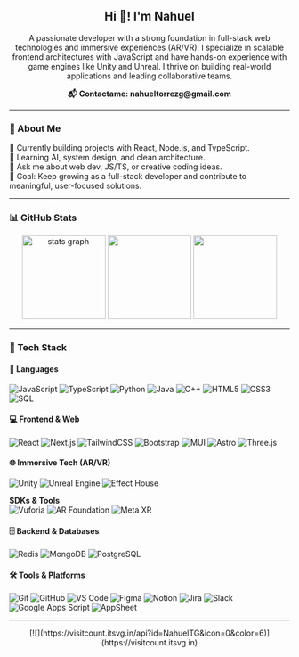 <h2 align="center">Hi 👋! I'm Nahuel</h2>

<p align="center">
A passionate developer with a strong foundation in full-stack web technologies and immersive experiences (AR/VR). I specialize in scalable frontend architectures with JavaScript and have hands-on experience with game engines like Unity and Unreal. I thrive on building real-world applications and leading collaborative teams.
</p>

<p align="center">
  <a href="mailto:nahueltorrezg@gmail.com" style="text-decoration: none;">
    <strong>📬 Contactame: nahueltorrezg@gmail.com</strong>
  </a>
</p>


---

### 💫 About Me

🔭 Currently building projects with React, Node.js, and TypeScript.  
🌱 Learning AI, system design, and clean architecture.  
💬 Ask me about web dev, JS/TS, or creative coding ideas.  
🎯 Goal: Keep growing as a full-stack developer and contribute to meaningful, user-focused solutions.  

---

### 📊 GitHub Stats
<p align="center">
  <img src="https://github-readme-stats.vercel.app/api?username=NahuelTG&hide_title=false&hide_rank=false&show_icons=true&include_all_commits=true&count_private=true&disable_animations=false&theme=dracula&locale=en&hide_border=false&order=1" height="150" alt="stats graph"  />
  <img src="https://nirzak-streak-stats.vercel.app/?user=NahuelTG&theme=nightowl&hide_border=false" height="150" />
  <img src="https://github-readme-stats.vercel.app/api/top-langs/?username=NahuelTG&theme=nightowl&hide_border=false&include_all_commits=true&count_private=true&layout=compact" height="150" />
</p>

---

### 🧠 Tech Stack

#### 📝 Languages
![JavaScript](https://img.shields.io/badge/JavaScript-F7DF1E?logo=javascript&logoColor=black&style=for-the-badge)
![TypeScript](https://img.shields.io/badge/TypeScript-3178C6?logo=typescript&logoColor=white&style=for-the-badge)
![Python](https://img.shields.io/badge/Python-3776AB?logo=python&logoColor=white&style=for-the-badge)
![Java](https://img.shields.io/badge/Java-007396?logo=java&logoColor=white&style=for-the-badge)
![C++](https://img.shields.io/badge/C++-00599C?logo=c%2B%2B&logoColor=white&style=for-the-badge)
![HTML5](https://img.shields.io/badge/HTML5-E34F26?logo=html5&logoColor=white&style=for-the-badge)
![CSS3](https://img.shields.io/badge/CSS3-1572B6?logo=css3&logoColor=white&style=for-the-badge)
![SQL](https://img.shields.io/badge/SQL-4479A1?logo=mysql&logoColor=white&style=for-the-badge)

#### 💻 Frontend & Web
![React](https://img.shields.io/badge/React-20232A?logo=react&logoColor=61DAFB&style=for-the-badge)
![Next.js](https://img.shields.io/badge/Next.js-000000?logo=next.js&logoColor=white&style=for-the-badge)
![TailwindCSS](https://img.shields.io/badge/Tailwind_CSS-38B2AC?logo=tailwind-css&logoColor=white&style=for-the-badge)
![Bootstrap](https://img.shields.io/badge/Bootstrap-563D7C?logo=bootstrap&logoColor=white&style=for-the-badge)
![MUI](https://img.shields.io/badge/MUI-007FFF?logo=material-ui&logoColor=white&style=for-the-badge)
![Astro](https://img.shields.io/badge/Astro-FF5D01?logo=astro&logoColor=white&style=for-the-badge)
![Three.js](https://img.shields.io/badge/Three.js-000000?logo=three.js&logoColor=white&style=for-the-badge)

#### 🌐 Immersive Tech (AR/VR)
![Unity](https://img.shields.io/badge/Unity-000000?logo=unity&logoColor=white&style=for-the-badge)
![Unreal Engine](https://img.shields.io/badge/Unreal_Engine-0E1128?logo=unreal-engine&logoColor=white&style=for-the-badge)
![Effect House](https://img.shields.io/badge/Effect_House-FFCC00?logo=mobcrush&logoColor=white&style=for-the-badge)

**SDKs & Tools**  
![Vuforia](https://img.shields.io/badge/Vuforia-00A651?logo=vuforia&logoColor=white&style=for-the-badge)
![AR Foundation](https://img.shields.io/badge/AR_Foundation-339933?logo=unity&logoColor=white&style=for-the-badge)
![Meta XR](https://img.shields.io/badge/Meta_XR-00BFFF?logo=facebook&logoColor=white&style=for-the-badge)

#### 🗄️ Backend & Databases
![Redis](https://img.shields.io/badge/Redis-DC382D?logo=redis&logoColor=white&style=for-the-badge)
![MongoDB](https://img.shields.io/badge/MongoDB-47A248?logo=mongodb&logoColor=white&style=for-the-badge)
![PostgreSQL](https://img.shields.io/badge/PostgreSQL-316192?logo=postgresql&logoColor=white&style=for-the-badge)

#### 🛠️ Tools & Platforms
![Git](https://img.shields.io/badge/Git-F05032?logo=git&logoColor=white&style=for-the-badge)
![GitHub](https://img.shields.io/badge/GitHub-181717?logo=github&logoColor=white&style=for-the-badge)
![VS Code](https://img.shields.io/badge/VS_Code-007ACC?logo=visual-studio-code&logoColor=white&style=for-the-badge)
![Figma](https://img.shields.io/badge/Figma-F24E1E?logo=figma&logoColor=white&style=for-the-badge)
![Notion](https://img.shields.io/badge/Notion-000000?logo=notion&logoColor=white&style=for-the-badge)
![Jira](https://img.shields.io/badge/Jira-0052CC?logo=jira&logoColor=white&style=for-the-badge)
![Slack](https://img.shields.io/badge/Slack-4A154B?logo=slack&logoColor=white&style=for-the-badge)
![Google Apps Script](https://img.shields.io/badge/Google_Apps_Script-4285F4?logo=googlescripts&logoColor=white&style=for-the-badge)
![AppSheet](https://img.shields.io/badge/AppSheet-2E6DE0?logo=google&logoColor=white&style=for-the-badge)

---

<p align="center">[![](https://visitcount.itsvg.in/api?id=NahuelTG&icon=0&color=6)](https://visitcount.itsvg.in)</p>

<!-- Proudly enhanced with Copywriter GPT ❤️ -->
